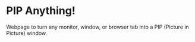 # PIP Anything!
Webpage to turn any monitor, window, or browser tab into a PIP (Picture in Picture) window.
